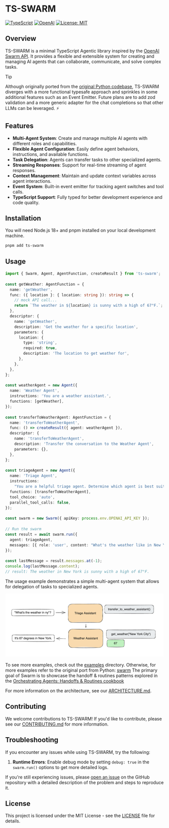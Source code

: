 # TS-SWARM

[![TypeScript](https://img.shields.io/badge/TypeScript-5.6.3-blue.svg)](https://www.typescriptlang.org/)
[![OpenAI](https://img.shields.io/badge/OpenAI-API-green.svg)](https://openai.com/)
[![License: MIT](https://img.shields.io/badge/License-MIT-yellow.svg)](https://opensource.org/licenses/MIT)

## Overview

TS-SWARM is a minimal TypeScript Agentic library inspired by the [OpenAI Swarm API](https://github.com/openai/swarm). It provides a flexible and extensible system for creating and managing AI agents that can collaborate, communicate, and solve complex tasks.

> [!TIP]
> Although originally ported from the [original Python codebase](https://github.com/openai/swarm), TS-SWARM diverges with a more functional typesafe approach and sprinkles in some additional features such as an Event Emitter. Future plans are to add zod validation and a more generic adapter for the chat completions so that other LLMs can be leveraged. ⚡

## Features

- **Multi-Agent System**: Create and manage multiple AI agents with different roles and capabilities.
- **Flexible Agent Configuration**: Easily define agent behaviors, instructions, and available functions.
- **Task Delegation**: Agents can transfer tasks to other specialized agents.
- **Streaming Responses**: Support for real-time streaming of agent responses.
- **Context Management**: Maintain and update context variables across agent interactions.
- **Event System**: Built-in event emitter for tracking agent switches and tool calls.
- **TypeScript Support**: Fully typed for better development experience and code quality.

## Installation

You will need Node.js 18+ and pnpm installed on your local development machine.

```bash
pnpm add ts-swarm
```

## Usage

```typescript
import { Swarm, Agent, AgentFunction, createResult } from 'ts-swarm';

const getWeather: AgentFunction = {
  name: 'getWeather',
  func: ({ location }: { location: string }): string => {
    // mock API call...
    return `The weather in ${location} is sunny with a high of 67°F.`;
  },
  descriptor: {
    name: 'getWeather',
    description: 'Get the weather for a specific location',
    parameters: {
      location: {
        type: 'string',
        required: true,
        description: 'The location to get weather for',
      },
    },
  },
};

const weatherAgent = new Agent({
  name: 'Weather Agent',
  instructions: 'You are a weather assistant.',
  functions: [getWeather],
});

const transferToWeatherAgent: AgentFunction = {
  name: 'transferToWeatherAgent',
  func: () => createResult({ agent: weatherAgent }),
  descriptor: {
    name: 'transferToWeatherAgent',
    description: 'Transfer the conversation to the Weather Agent',
    parameters: {},
  },
};

const triageAgent = new Agent({
  name: 'Triage Agent',
  instructions:
    "You are a helpful triage agent. Determine which agent is best suited to handle the user's request, and transfer the conversation to that agent.",
  functions: [transferToWeatherAgent],
  tool_choice: 'auto',
  parallel_tool_calls: false,
});

const swarm = new Swarm({ apiKey: process.env.OPENAI_API_KEY });

// Run the swarm
const result = await swarm.run({
  agent: triageAgent,
  messages: [{ role: 'user', content: "What's the weather like in New York?" }],
});

const lastMessage = result.messages.at(-1);
console.log(lastMessage.content);
// result: The weather in New York is sunny with a high of 67°F.
```

The usage example demonstrates a simple multi-agent system that allows for delegation of tasks to specialized agents.

![Swarm Diagram](assets/swarm_diagram.png)

To see more examples, check out the [examples](./src/examples) directory.
Otherwise, for more examples refer to the original port from Python: [swarm](https://github.com/openai/swarm)
The primary goal of Swarm is to showcase the handoff & routines patterns explored in the [Orchestrating Agents: Handoffs & Routines cookbook](https://cookbook.openai.com/examples/orchestrating_agents)

For more information on the architecture, see our [ARCHITECTURE.md](./ARCHITECTURE.md).

## Contributing

We welcome contributions to TS-SWARM! If you'd like to contribute, please see our [CONTRIBUTING.md](./CONTRIBUTING.md) for more information.

## Troubleshooting

If you encounter any issues while using TS-SWARM, try the following:

1. **Runtime Errors**: Enable debug mode by setting `debug: true` in the `swarm.run()` options to get more detailed logs.

If you're still experiencing issues, please [open an issue](https://github.com/joshmu/ts-swarm/issues) on the GitHub repository with a detailed description of the problem and steps to reproduce it.

## License

This project is licensed under the MIT License - see the [LICENSE](./LICENSE) file for details.
